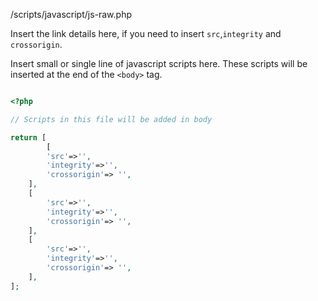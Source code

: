 <p class = "ttag-file">/scripts/javascript/js-raw.php</p>

Insert the link details here, if you need to insert `src`,`integrity` and `crossorigin`. 

Insert small or single line of javascript scripts here. These scripts will be inserted at the
end of the `<body>` tag.

```php

<?php

// Scripts in this file will be added in body

return [
		[
		'src'=>'',
		'integrity'=>'',
		'crossorigin'=> '',
	],
	[
		'src'=>'',
		'integrity'=>'',
		'crossorigin'=> '',
	],
	[
		'src'=>'',
		'integrity'=>'',
		'crossorigin'=> '',
	],
];

```
